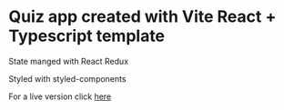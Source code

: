 # Quiz app created with Vite React + Typescript template

State manged with React Redux

Styled with styled-components

For a live version click [here](https://fem-quiz-app-ts.netlify.app/)
